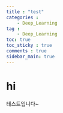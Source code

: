 ```yaml
---
title : "test"
categories :
    - Deep_Learning
tag :
    - Deep_Learning
toc: true
toc_sticky : true
comments : true
sidebar_main: true
---
```


# hi

테스트입니다~